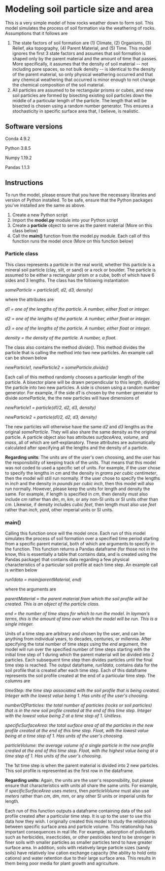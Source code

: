 # Modeling soil particle size and area
This is a very simple model of how rocks weather down to form soil. This model simulates the process of soil formation via the weathering of rocks. Assumptions that it follows are

1. The state factors of soil formation are (1) Climate, (2) Organisms, (3) Relief, aka topography, (4) Parent Material, and (5) Time. This model ignores the first 3 state factors and assumes that soil formation is shaped only by the parent material and the amount of time that passes. More specifically, it assumes that the density of soil material -- not including pore spaces, so not bulk density -- is identical to the density of the parent material, so only physical weathering occurred and that any chemical weathering that occurred is minor enough to not change the chemical composition of the soil material.
2. All particles are assumed to be rectangular prisms or cubes, and new soil particles are formed by bisecting existing soil particles down the middle of a particular length of the particle. The length that will be bisected is chosen using a random number generator. This ensures a stochasticity in specific surface area that, I believe, is realistic.

## Software versions

Conda 4.9.2

Python 3.8.5

Numpy 1.19.2

Pandas 1.1.3

## Instructions

To run the model, please ensure that you have the necessary libraries and version of Python installed. To be safe, ensure that the Python packages you've installed are the same as above.

1. Create a new Python script
2. Import the **model.py** module into your Python script
3. Create a **particle** object to serve as the parent material (More on this class below)
4. Call the **main()** function from the model.py module. Each call of this function runs the model once (More on this function below)

### Particle class

This class represents a particle in the real world, whether this particle is a mineral soil particle (clay, silt, or sand) or a rock or boulder. The particle is assumed to be either a rectangular prism or a cube, both of which have 6 sides and 3 lengths. The class has the following instantiation



*someParticle = particle(d1, d2, d3, density)*



where the attributes are



*d1 = one of the lengths of the particle. A number, either float or integer.*

*d2 = one of the lengths of the particle. A number, either float or integer.*

*d3 = one of the lengths of the particle. A number, either float or integer.*

*density = the density of the particle. A number, a float.*



The class also contains the method *divide()*. This method divides the particle that is calling the method into two new particles. An example call can be shown below



*newParticle1, newParticle2 = someParticle.divide()*



Each call of this method randomly chooses a particular length of the particle. A bisector plane will be drawn perpendicular to this length, dividing the particle into two new particles. A side is chosen using a random number generator. For example, if the side *d1* is chosen by the number generator to divide *someParticle*, the the new particles will have dimensions of



*newParticle1 = particle(d1/2, d2, d3, density)*

*newParticle2 = particle(d1/2, d2, d3, density)*



The new particles will otherwise have the same *d2* and *d3* lengths as the original *someParticle*. They will also share the same density as the original particle. A particle object also has attributes *surfaceArea*, *volume*, and *mass*, all of which are self-explanatory. These attributes are automatically calculated after specifying all the lengths and the density of a particle.

**Regarding units**: The units are of the user's own choosing, and the user has the responsibility of keeping track of the units. That means that this model was not coded to used a specific set of units. For example, if the user chose to specify the lengths in *cm* and the density in *grams per cubic centimeter*, then the model will still run normally. If the user chose to specify the lengths in *inch* and the density in *pounds per cubic inch*, then this model will also run normally. However, please keep the units for length and density the same. For example, if length is specified in *cm*, then density must also include *cm* rather than *dm*, *m*, *km*, or any non-SI units or SI units other than *cm*. Likewise, if density includes *cubic feet*, then length must also use *feet* rather than *inch*, *yard*, other imperial units or SI units.



### main()

Calling this function once will the model once. Each run of this model simulates the process of soil formation over a specified time period starting from a specific parent material, both of which are arguments to specify in the function. This function returns a Pandas dataframe (for those not in the know, this is essentially a table that contains data, and is created using the Pandas package) that contains data regarding a few physical characteristics of a particular soil profile at each time step. An example call is written below



*run1data = main(parentMaterial, end)*



where the arguments are



*parentMaterial = the parent material from which the soil profile will be created. This is an object of the particle class.*

*end = the number of time steps for which to run the model. In layman's terms, this is the amount of time over which the model will be run. This is a single integer.*



Units of a time step are arbitrary and chosen by the user, and can be anything from individual years, to decades, centuries, or millennia. After specifying the total number of time steps using the *end* argument, the model will run over the specified number of time steps starting with the initial time step of 1 during which the parent material will be divided into 2 particles. Each subsequent time step then divides particles until the final time step is reached. The output dataframe, *run1data*, contains data for the soil profile that is created after each time step. Each of this dataframe represents the soil profile created at the end of a particular time step. The columns are



*timeStep: the time step associated with the soil profile that is being created. Integer with the lowest value being 1. Has units of the user's choosing.*

*numberOfParticles: the total number of particles (rocks or soil particles) that is in the new soil profile created at the end of this time step. Integer with the lowest value being 2 at a time step of 1. Unitless.*

*specificSurfaceArea: the total surface area of all the particles in the new profile created at the end of this time step. Float, with the lowest value being at a time step of 1. Has units of the user's choosing.*

*particleVolume: the average volume of a single particle in the new profile created at the end of this time step. Float, with the highest value being at a time step of 1. Has units of the user's choosing.*



The 1st time step is when the parent material is divided into 2 new particles. This soil profile is represented as the first row in the dataframe.

**Regarding units:** Again, the units are the user's responsibility, but please ensure that characteristics with units all share the same units. For example, if *specificSurfaceArea* uses *meters*, then *particleVolume* must also use *meters* rather than *cm*, *dm*, *mm*, or any other SI units or imperial units for length.

Each run of this function outputs a dataframe containing data of the soil profile created after a particular time step. It is up to the user to use this data how they wish. I originally created this model to study the relationship between specific surface area and particle volume. This relationship has important consequences in real life. For example, adsorption of pollutants such as herbicides, insecticides, or other pesticides tend to be stronger in finer soils with smaller particles as smaller particles tend to have greater surface area. In addition, soils with relatively large particle sizes (sandy soils) have relatively low cation exchange capacity (the ability to hold onto cations) and water retention due to their large surface area. This results in them being poor media for plant growth and agriculture.
